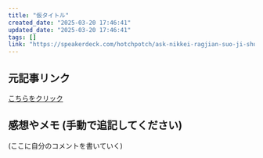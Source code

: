 ```yaml
---
title: "仮タイトル"
created_date: "2025-03-20 17:46:41"
updated_date: "2025-03-20 17:46:41"
tags: []
link: "https://speakerdeck.com/hotchpotch/ask-nikkei-ragjian-suo-ji-shu-noshen-ceng"
---
```

## 元記事リンク
[こちらをクリック](https://speakerdeck.com/hotchpotch/ask-nikkei-ragjian-suo-ji-shu-noshen-ceng)

## 感想やメモ (手動で追記してください)
(ここに自分のコメントを書いていく)
